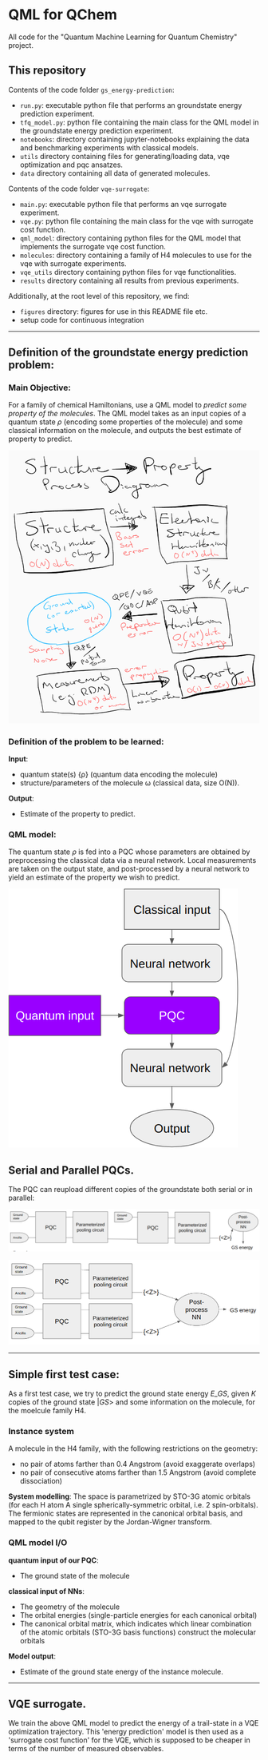 # QML for QChem
All code for the "Quantum Machine Learning for Quantum Chemistry" project. 


## This repository

Contents of the code folder `gs_energy-prediction`:
- `run.py`: executable python file that performs an groundstate energy prediction experiment.
- `tfq_model.py`: python file containing the main class for the QML model in the groundstate energy prediction experiment.
- `notebooks`: directory containing jupyter-notebooks explaining the data and benchmarking experiments with classical models.
- `utils` directory containing files for generating/loading data, vqe optimization and pqc ansatzes.
- `data` directory containing all data of generated molecules.

Contents of the code folder `vqe-surrogate`:
- `main.py`: executable python file that performs an vqe surrogate experiment.
- `vqe.py`: python file containing the main class for the vqe with surrogate cost function.
- `qml_model`: directory containing python files for the QML model that implements the surrogate vqe cost function.
- `molecules`: directory containing a family of H4 molecules to use for the vqe with surrogate experiments.
- `vqe_utils` directory containing python files for vqe functionalities.
- `results` directory containing all results from previous experiments.


Additionally, at the root level of this repository, we find:
- `figures` directory: figures for use in this README file etc.
- setup code for continuous integration


---

## Definition of the groundstate energy prediction problem:

### Main Objective: 
For a family of chemical Hamiltonians, use a QML model to *predict some property of the molecules*. 
The QML model takes as an input copies of a quantum state *ρ* (encoding some properties of the molecule) and some classical information on the molecule, and outputs the best estimate of property to predict.

![structure -> property diagram](figures/diagram.png)

### Definition of the problem to be learned:
**Input**: 
- quantum state(s) {ρ} (quantum data encoding the molecule)
- structure/parameters of the molecule ω (classical data, size O(N)).

**Output**: 
- Estimate of the property to predict.

### QML model:
The quantum state *ρ* is fed into a PQC whose parameters are obtained by preprocessing the classical data via a neural network.
Local measurements are taken on the output state, and post-processed by a neural network to yield an estimate of the property we wish to predict.

![generic model drawing](figures/generic_model.png)

## Serial and Parallel PQCs.

The PQC can reupload different copies of the groundstate both serial or in parallel:

![serial model drawing](figures/serial_model.png)

![parallel model drawing](figures/parallel_model.png)

---

## Simple first test case:

As a first test case, we try to predict the ground state energy *E_GS*, given *K* copies of the ground state |*GS*> and some information on the molecule, for the moelcule family H4.

### Instance system
A molecule in the H4 family, with the following restrictions on the geometry:
- no pair of atoms farther than 0.4 Angstrom (avoid exaggerate overlaps)
- no pair of consecutive atoms farther than 1.5 Angstrom (avoid complete dissociation)

**System modelling**:
The space is parametrized by STO-3G atomic orbitals (for each H atom A single spherically-symmetric orbital, i.e. 2 spin-orbitals).
The fermionic states are represented in the canonical orbital basis, and mapped to the qubit register by the Jordan-Wigner transform.

### QML model I/O

**quantum input of our PQC**: 
- The ground state of the molecule
    
**classical input of NNs**:
- The geometry of the molecule
- The orbital energies (single-particle energies for each canonical orbital)
- The canonical orbital matrix, which indicates which linear combination of the atomic orbitals (STO-3G basis functions) construct the molecular orbitals

**Model output**:
- Estimate of the ground state energy of the instance molecule.

---

## VQE surrogate.

We train the above QML model to predict the energy of a trail-state in a VQE optimization trajectory. This 'energy prediction' model is then used as a 'surrogate cost function' for the VQE, which is supposed to be cheaper in terms of the number of measured observables.


